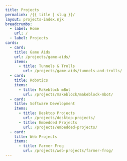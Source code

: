 ```yaml
---
title: Projects
permalink: /{{ title | slug }}/
layout: projects-index.njk
breadcrumbs:
  - label: Home
    url: /
  - label: Projects
cards:
  - card:
    title: Game Aids
    url: /projects/game-aids/
    items:
      - title: Tunnels & Trolls
        url: /projects/game-aids/tunnels-and-trolls/
  - card:
    title: Robotics
    items:
      - title: Makeblock mBot
        url: /projects/makeblock/makeblock-mbot/
  - card:
    title: Software Development
    items:
      - title: Desktop Projects
        url: /projects/desktop-projects/
      - title: Embedded Projects
        url: /projects/embedded-projects/
  - card:
    title: Web Projects
    items:
      - title: Farmer Frog
        url: /projects/web-projects/farmer-frog/
---
```

